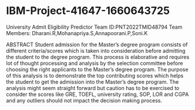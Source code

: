 # IBM-Project-41647-1660643725
University Admit Eligibility Predictor
Team ID:PNT2022TMID48794
Team Members: Dharani.R,Mohanapriya.S,Annapoorani.P,Soni.K

ABSTRACT
       Student admission for the Master’s degree program consists of different criteria/scores which is taken into consideration before admitting the
student to the degree program. This process is elaborative and requires lot of thought processing and analysis by the selection committee before 
choosing the right applicants to the Master’s degree program. The purpose of this analysis is to demonstrate the top contributing scores which helps the student
to get the admission into the Master’s degree program. The analysis might seem straight forward but caution has to be exercised to consider the scores like
GRE, TOEFL, university rating, SOP, LOR and CGPA and any outliers should not impact the decision making process.




